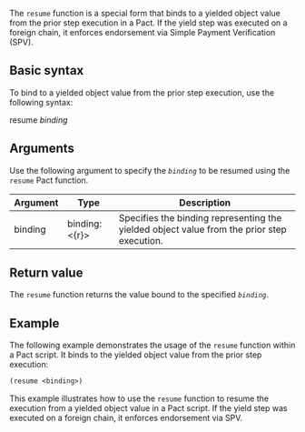 The `resume` function is a special form that binds to a yielded object value from the prior step execution in a Pact. If the yield step was executed on a foreign chain, it enforces endorsement via Simple Payment Verification (SPV).

## Basic syntax

To bind to a yielded object value from the prior step execution, use the following syntax:

resume *binding*

## Arguments

Use the following argument to specify the *`binding`* to be resumed using the `resume` Pact function.

| Argument | Type | Description |
| --- | --- | --- |
| binding | binding:<{r}> | Specifies the binding representing the yielded object value from the prior step execution. |

## Return value

The `resume` function returns the value bound to the specified *`binding`*.

## Example

The following example demonstrates the usage of the `resume` function within a Pact script. It binds to the yielded object value from the prior step execution:

```lisp
(resume <binding>)
```

This example illustrates how to use the `resume` function to resume the execution from a yielded object value in a Pact script. If the yield step was executed on a foreign chain, it enforces endorsement via SPV.
